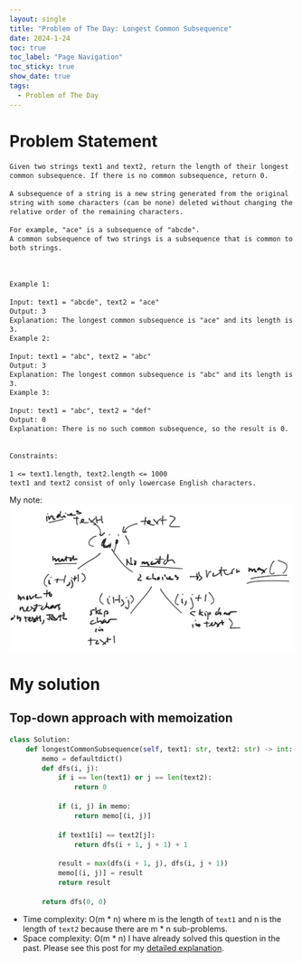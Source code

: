 ```yaml
---
layout: single
title: "Problem of The Day: Longest Common Subsequence"
date: 2024-1-24
toc: true
toc_label: "Page Navigation"
toc_sticky: true
show_date: true
tags:
  - Problem of The Day
---
```

# Problem Statement
```
Given two strings text1 and text2, return the length of their longest common subsequence. If there is no common subsequence, return 0.

A subsequence of a string is a new string generated from the original string with some characters (can be none) deleted without changing the relative order of the remaining characters.

For example, "ace" is a subsequence of "abcde".
A common subsequence of two strings is a subsequence that is common to both strings.

 

Example 1:

Input: text1 = "abcde", text2 = "ace" 
Output: 3  
Explanation: The longest common subsequence is "ace" and its length is 3.
Example 2:

Input: text1 = "abc", text2 = "abc"
Output: 3
Explanation: The longest common subsequence is "abc" and its length is 3.
Example 3:

Input: text1 = "abc", text2 = "def"
Output: 0
Explanation: There is no such common subsequence, so the result is 0.
 

Constraints:

1 <= text1.length, text2.length <= 1000
text1 and text2 consist of only lowercase English characters.
```

My note:
[![my note](/assets/images/2024-01-24_17-00-10-longest-common-subsequence-note.png)](/assets/images/2024-01-24_17-00-10-longest-common-subsequence-note.png)

# My solution
## Top-down approach with memoization
```python
class Solution:
    def longestCommonSubsequence(self, text1: str, text2: str) -> int:
        memo = defaultdict()
        def dfs(i, j):
            if i == len(text1) or j == len(text2):
                return 0

            if (i, j) in memo:
                return memo[(i, j)]

            if text1[i] == text2[j]:
                return dfs(i + 1, j + 1) + 1

            result = max(dfs(i + 1, j), dfs(i, j + 1))
            memo[(i, j)] = result
            return result

        return dfs(0, 0)
```
- Time complexity: O(m * n) where m is the length of `text1` and n is the length of `text2` because there are m * n sub-problems.
- Space complexity: O(m * n)
I have already solved this question in the past. Please see this post for my [detailed explanation](2024-1-14-longest-common-subsequence.md).